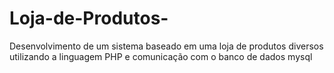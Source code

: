 # Loja-de-Produtos-
Desenvolvimento de um sistema baseado em uma loja de produtos diversos utilizando a linguagem PHP e comunicação com o banco de dados mysql
